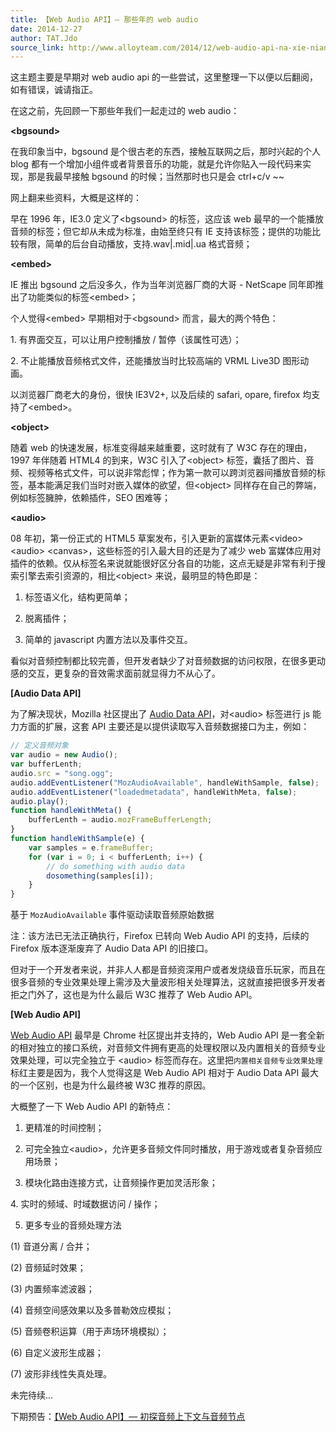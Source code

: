 ```yaml
---
title: 【Web Audio API】— 那些年的 web audio
date: 2014-12-27
author: TAT.Jdo
source_link: http://www.alloyteam.com/2014/12/web-audio-api-na-xie-nian-di-web-audio/
---
```


<!-- {% raw %} - for jekyll -->

这主题主要是早期对 web audio api 的一些尝试，这里整理一下以便以后翻阅，如有错误，诚请指正。

在这之前，先回顾一下那些年我们一起走过的 web audio：

**&lt;bgsound>**

在我印象当中，bgsound 是个很古老的东西，接触互联网之后，那时兴起的个人 blog 都有一个增加小组件或者背景音乐的功能，就是允许你贴入一段代码来实现，那是我最早接触 bgsound 的时候；当然那时也只是会 ctrl+c/v \~~

网上翻来些资料，大概是这样的：

早在 1996 年，IE3.0 定义了&lt;bgsound> 的标签，这应该 web 最早的一个能播放音频的标签；但它却从未成为标准，由始至终只有 IE 支持该标签；提供的功能比较有限，简单的后台自动播放，支持.wav|.mid|.ua 格式音频；

**&lt;embed>**

IE 推出 bgsound 之后没多久，作为当年浏览器厂商的大哥 - NetScape 同年即推出了功能类似的标签&lt;embed>；

个人觉得&lt;embed> 早期相对于&lt;bgsound> 而言，最大的两个特色：

1. 有界面交互，可以让用户控制播放 / 暂停（该属性可选）；

2. 不止能播放音频格式文件，还能播放当时比较高端的 VRML Live3D 图形动画。

以浏览器厂商老大的身份，很快 IE3V2+, 以及后续的 safari, opare, firefox 均支持了&lt;embed>。

**&lt;object>**

随着 web 的快速发展，标准变得越来越重要，这时就有了 W3C 存在的理由，1997 年伴随着 HTML4 的到来，W3C 引入了&lt;object> 标签，囊括了图片、音频、视频等格式文件，可以说非常彪悍；作为第一款可以跨浏览器间播放音频的标签，基本能满足我们当时对嵌入媒体的欲望，但&lt;object> 同样存在自己的弊端，例如标签臃肿，依赖插件，SEO 困难等；

**&lt;audio>**

08 年初，第一份正式的 HTML5 草案发布，引入更新的富媒体元素&lt;video> &lt;audio> &lt;canvas>，这些标签的引入最大目的还是为了减少 web 富媒体应用对插件的依赖。仅从标签名来说就能很好区分各自的功能，这点无疑是非常有利于搜索引擎去索引资源的，相比&lt;object> 来说，最明显的特色即是：

1. 标签语义化，结构更简单；

2. 脱离插件；

3. 简单的 javascript 内置方法以及事件交互。

看似对音频控制都比较完善，但开发者缺少了对音频数据的访问权限，在很多更动感的交互，更复杂的音效需求面前就显得力不从心了。

**\[Audio Data API]**

为了解决现状，Mozilla 社区提出了 [Audio Data API](https://wiki.mozilla.org/Audio_Data_API)，对&lt;audio> 标签进行 js 能力方面的扩展，这套 API 主要还是以提供读取写入音频数据接口为主，例如：

```javascript
// 定义音频对象
var audio = new Audio();
var bufferLenth;
audio.src = "song.ogg";
audio.addEventListener("MozAudioAvailable", handleWithSample, false);
audio.addEventListener("loadedmetadata", handleWithMeta, false);
audio.play();
function handleWithMeta() {
    bufferLenth = audio.mozFrameBufferLength;
}
function handleWithSample(e) {
    var samples = e.frameBuffer;
    for (var i = 0; i < bufferLenth; i++) {
        // do something with audio data
        dosomething(samples[i]);
    }
}
```

基于 `MozAudioAvailable` 事件驱动读取音频原始数据

注：该方法已无法正确执行，Firefox 已转向 Web Audio API 的支持，后续的 Firefox 版本逐渐废弃了 Audio Data API 的旧接口。

但对于一个开发者来说，并非人人都是音频资深用户或者发烧级音乐玩家，而且在很多音频的专业效果处理上需涉及大量波形相关处理算法，这就直接把很多开发者拒之门外了，这也是为什么最后 W3C 推荐了 Web Audio API。

**\[Web Audio API]**

[Web Audio API](http://webaudio.github.io/web-audio-api/) 最早是 Chrome 社区提出并支持的，Web Audio API 是一套全新的相对独立的接口系统，对音频文件拥有更高的处理权限以及内置相关的音频专业效果处理，可以完全独立于 &lt;audio> 标签而存在。这里把`内置相关音频专业效果处理`标红主要是因为，我个人觉得这是 Web Audio API 相对于 Audio Data API 最大的一个区别，也是为什么最终被 W3C 推荐的原因。

大概整了一下 Web Audio API 的新特点：

1. 更精准的时间控制；

2. 可完全独立&lt;audio>，允许更多音频文件同时播放，用于游戏或者复杂音频应用场景；

3. 模块化路由连接方式，让音频操作更加灵活形象；

4. 实时的频域、时域数据访问 / 操作；

5. 更多专业的音频处理方法

(1) 音道分离 / 合并；

(2) 音频延时效果；

(3) 内置频率滤波器；

(4) 音频空间感效果以及多普勒效应模拟；

(5) 音频卷积运算（用于声场环境模拟）；

(6) 自定义波形生成器；

(7) 波形非线性失真处理。

未完待续...

下期预告：[【Web Audio API】— 初探音频上下文与音频节点](http://www.alloyteam.com/2015/01/web-audio-api-yin-pin-shang-xia-wen-yu-yin-pin-jie-dian-di-shi-yong-fang-shi/)


<!-- {% endraw %} - for jekyll -->